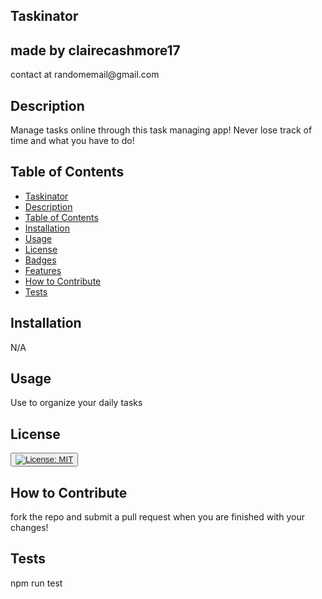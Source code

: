 
## Taskinator
<h2> made by clairecashmore17 </h2>
<p>contact at randomemail@gmail.com </p> 
 
## Description
Manage tasks online through this task managing app! Never lose track of time and what you have to do!


## Table of Contents 

- [Taskinator](#taskinator)
- [Description](#description)
- [Table of Contents](#table-of-contents)
- [Installation](#installation)
- [Usage](#usage)
- [License](#license)
- [Badges](#badges)
- [Features](#features)
- [How to Contribute](#how-to-contribute)
- [Tests](#tests)
        

## Installation
N/A


## Usage
Use to organize your daily tasks



## License
<button><a href="https://opensource.org/licenses/MIT
">[![License: MIT](https://img.shields.io/badge/License-MIT-yellow.svg)](https://opensource.org/licenses/MIT)</a></button>

    



## How to Contribute
fork the repo and submit a pull request when you are finished with your changes!


## Tests
npm run test
 
    